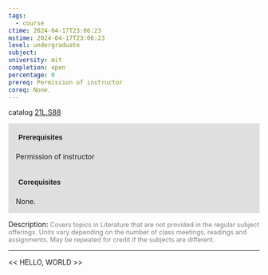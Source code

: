 ```yaml
---
tags:
  - course
ctime: 2024-04-17T23:06:23
mstime: 2024-04-17T23:06:23
level: undergraduate
subject: 
university: mit
completion: open
percentage: 0
prereq: Permission of instructor
coreq: None.
---
```


catalog [21L.S88](http://student.mit.edu/catalog/m21La.html#21L.S88)

<span style="display: block; padding: 15px; background-color: rgb(100, 100, 100, 0.2);"><font id="m_prereq2481_0" style="display: block; font-family: Arial, sans-serif; font-weight: bold; padding: 5px">Prerequisites</font><br><span id="prereq2481_0">Permission of instructor</span></span>
<span style="display: block; padding: 15px; background-color: rgb(100, 100, 100, 0.2);"><font id="m_coreq2481_0" style="display: block; font-family: Arial, sans-serif; font-weight: bold; padding: 5px">Corequisites</font><br><span id="coreq2481_0">None.</span></span>

<font style="">Description:</font>
<font style="color: grey; font-size: 0.8rem;">Covers topics in Literature that are not provided in the regular subject offerings. Units vary depending on the number of class meetings, readings and assignments. May be repeated for credit if the subjects are different.</font>



---

<< HELLO, WORLD >>
